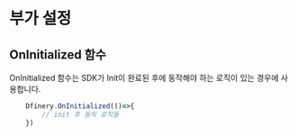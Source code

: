 # 부가 설정

## OnInitialized 함수
OnInitialized 함수는 SDK가 Init이 완료된 후에 동작해야 하는 로직이 있는 경우에 사용합니다. 

```javascript
    Dfinery.OnInitialized(()=>{
        // init 후 동작 로직들 
    })
```
